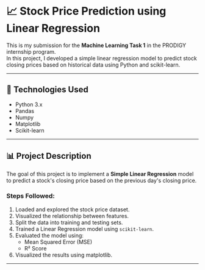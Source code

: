 # 📈 Stock Price Prediction using Linear Regression

This is my submission for the **Machine Learning Task 1** in the PRODIGY internship program.  
In this project, I developed a simple linear regression model to predict stock closing prices based on historical data using Python and scikit-learn.

---

## 🔧 Technologies Used

- Python 3.x
- Pandas
- Numpy
- Matplotlib
- Scikit-learn

---

## 📊 Project Description

The goal of this project is to implement a **Simple Linear Regression** model to predict a stock's closing price based on the previous day's closing price.

### Steps Followed:
1. Loaded and explored the stock price dataset.
2. Visualized the relationship between features.
3. Split the data into training and testing sets.
4. Trained a Linear Regression model using `scikit-learn`.
5. Evaluated the model using:
   - Mean Squared Error (MSE)
   - R² Score
6. Visualized the results using matplotlib.

---
